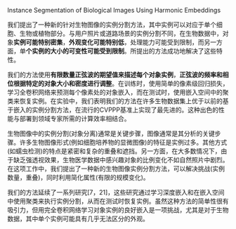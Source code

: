 Instance Segmentation of Biological Images Using Harmonic Embeddings

我们提出了一种新的针对生物图像的实例分割方法，其中实例可以对应于单个细胞、生物或植物部分。与用户照片或道路场景的实例分割不同，在生物数据中，对象**实例可能特别密集**，**外观变化可能特别低**，处理能力可能受到限制，而另一方面，单**个实例的大小的可变性可能受到限制**。所提出的方法成功地解决了这些特性。



  我们的方法使用**有限数量正弦波的期望值来描述每个对象实例**，**正弦波的频率和相位根据特定的对象大小和密度进行调整**。在训练时，使用简单的像素级回归损失，学习全卷积网络来预测每个像素处的对象嵌入，而在测试时，使用嵌入空间中的聚类来恢复实例。在实验中，我们表明我们的方法在许多生物数据集上优于以前的基于嵌入的实例分割方法，在流行的CVPPP基准上实现了最先进的。这种出色的性能与部署到领域专家所需的计算效率相结合。

生物图像中的实例分割(对象分离)通常是关键步骤，图像通常是其分析的关键步骤。许多生物图像形式(例如细胞培养物的显微图像)的特征是实例过多。其他方式(如蠕虫检测)的特点是紧密和复杂的重叠和遮挡。另一方面，在大多数情况下，由于缺乏强透视效果，生物医学数据中感兴趣对象的比例变化不如自然照片中剧烈。在这项工作中，我们提出了一种新的生物图像实例分割方法，可以解决挑战(实例数量，重叠)，同时利用简化属性(有限的规模变化)。

我们的方法延续了一系列研究[7，21]，这些研究通过学习深度嵌入和在嵌入空间中使用聚类来执行实例分割，从而在测试时恢复实例。虽然这种方法的简单性很有吸引力，但用完全卷积网络学习对象实例的良好嵌入是一项挑战，尤其是对于生物数据，其中单个实例可能具有几乎无法区分的外观。














